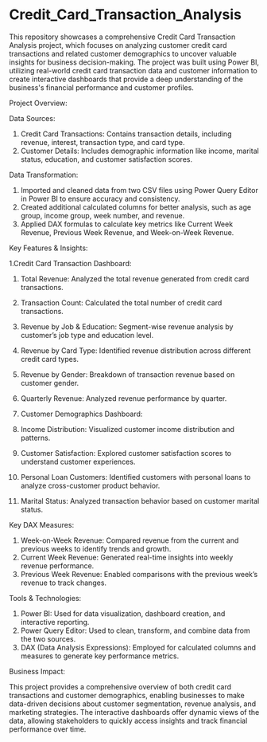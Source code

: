 # Credit_Card_Transaction_Analysis
This repository showcases a comprehensive Credit Card Transaction Analysis project, which focuses on analyzing customer credit card transactions and related customer demographics to uncover valuable insights for business decision-making. The project was built using Power BI, utilizing real-world credit card transaction data and customer information to create interactive dashboards that provide a deep understanding of the business's financial performance and customer profiles.

Project Overview:

Data Sources:
1. Credit Card Transactions: Contains transaction details, including revenue, interest, transaction type, and card type.
2. Customer Details: Includes demographic information like income, marital status, education, and customer satisfaction scores.

Data Transformation:
1. Imported and cleaned data from two CSV files using Power Query Editor in Power BI to ensure accuracy and consistency.
2. Created additional calculated columns for better analysis, such as age group, income group, week number, and revenue.
3. Applied DAX formulas to calculate key metrics like Current Week Revenue, Previous Week Revenue, and Week-on-Week Revenue.

Key Features & Insights:

  1.Credit Card Transaction Dashboard:

  1. Total Revenue: Analyzed the total revenue generated from credit card transactions.
  2. Transaction Count: Calculated the total number of credit card transactions.
  3. Revenue by Job & Education: Segment-wise revenue analysis by customer’s job type and education level.
  4. Revenue by Card Type: Identified revenue distribution across different credit card types.
  5. Revenue by Gender: Breakdown of transaction revenue based on customer gender.
  6. Quarterly Revenue: Analyzed revenue performance by quarter.
  
2. Customer Demographics Dashboard:

  1. Income Distribution: Visualized customer income distribution and patterns.
  2. Customer Satisfaction: Explored customer satisfaction scores to understand customer experiences.
  3. Personal Loan Customers: Identified customers with personal loans to analyze cross-customer product behavior.
  4. Marital Status: Analyzed transaction behavior based on customer marital status.

Key DAX Measures:
  1. Week-on-Week Revenue: Compared revenue from the current and previous weeks to identify trends and growth.
  2. Current Week Revenue: Generated real-time insights into weekly revenue performance.
  3. Previous Week Revenue: Enabled comparisons with the previous week’s revenue to track changes.

Tools & Technologies:

  1. Power BI: Used for data visualization, dashboard creation, and interactive reporting.
  2. Power Query Editor: Used to clean, transform, and combine data from the two sources.
  3. DAX (Data Analysis Expressions): Employed for calculated columns and measures to generate key performance metrics.

Business Impact:

This project provides a comprehensive overview of both credit card transactions and customer demographics, enabling businesses to make data-driven decisions about customer segmentation, revenue analysis, and marketing strategies. The interactive dashboards offer dynamic views of the data, allowing stakeholders to quickly access insights and track financial performance over time.
